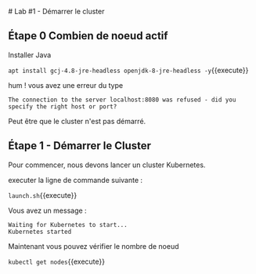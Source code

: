 # Lab #1 - Démarrer le cluster

## Étape 0 Combien de noeud actif

Installer Java

`apt install gcj-4.8-jre-headless openjdk-8-jre-headless -y`{{execute}}

hum ! vous avez une erreur du type

```
The connection to the server localhost:8080 was refused - did you specify the right host or port?
```

Peut être que le cluster n'est pas démarré.

## Étape 1 - Démarrer le Cluster

Pour commencer, nous devons lancer un cluster Kubernetes.

executer la ligne de commande suivante :

`launch.sh`{{execute}}

Vous avez un message :

```
Waiting for Kubernetes to start...
Kubernetes started
```

Maintenant vous pouvez vérifier le nombre de noeud

`kubectl get nodes`{{execute}}
